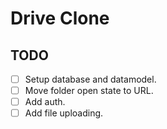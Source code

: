 # Drive Clone

## TODO

- [ ] Setup database and datamodel.
- [ ] Move folder open state to URL.
- [ ] Add auth.
- [ ] Add file uploading.